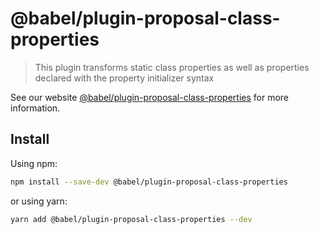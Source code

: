 # @babel/plugin-proposal-class-properties

> This plugin transforms static class properties as well as properties declared with the property initializer syntax

See our website [@babel/plugin-proposal-class-properties](https://babeljs.io/docs/en/babel-plugin-proposal-class-properties) for more information.

## Install

Using npm:

```sh
npm install --save-dev @babel/plugin-proposal-class-properties
```

or using yarn:

```sh
yarn add @babel/plugin-proposal-class-properties --dev
```


